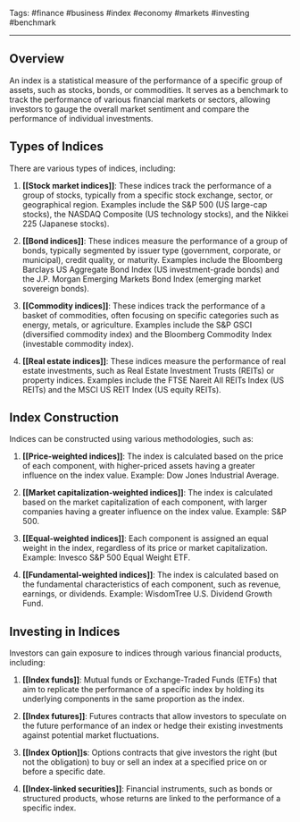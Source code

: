 Tags: #finance #business #index #economy #markets #investing #benchmark

---

## Overview

An index is a statistical measure of the performance of a specific group of assets, such as stocks, bonds, or commodities. It serves as a benchmark to track the performance of various financial markets or sectors, allowing investors to gauge the overall market sentiment and compare the performance of individual investments.

## Types of Indices

There are various types of indices, including:

1.  **[[Stock market indices]]**: These indices track the performance of a group of stocks, typically from a specific stock exchange, sector, or geographical region. Examples include the S&P 500 (US large-cap stocks), the NASDAQ Composite (US technology stocks), and the Nikkei 225 (Japanese stocks).
    
2.  **[[Bond indices]]**: These indices measure the performance of a group of bonds, typically segmented by issuer type (government, corporate, or municipal), credit quality, or maturity. Examples include the Bloomberg Barclays US Aggregate Bond Index (US investment-grade bonds) and the J.P. Morgan Emerging Markets Bond Index (emerging market sovereign bonds).
    
3.  **[[Commodity indices]]**: These indices track the performance of a basket of commodities, often focusing on specific categories such as energy, metals, or agriculture. Examples include the S&P GSCI (diversified commodity index) and the Bloomberg Commodity Index (investable commodity index).
    
4.  **[[Real estate indices]]**: These indices measure the performance of real estate investments, such as Real Estate Investment Trusts (REITs) or property indices. Examples include the FTSE Nareit All REITs Index (US REITs) and the MSCI US REIT Index (US equity REITs).
    

## Index Construction

Indices can be constructed using various methodologies, such as:

1.  **[[Price-weighted indices]]**: The index is calculated based on the price of each component, with higher-priced assets having a greater influence on the index value. Example: Dow Jones Industrial Average.
    
2.  **[[Market capitalization-weighted indices]]**: The index is calculated based on the market capitalization of each component, with larger companies having a greater influence on the index value. Example: S&P 500.
    
3.  **[[Equal-weighted indices]]**: Each component is assigned an equal weight in the index, regardless of its price or market capitalization. Example: Invesco S&P 500 Equal Weight ETF.
    
4.  **[[Fundamental-weighted indices]]**: The index is calculated based on the fundamental characteristics of each component, such as revenue, earnings, or dividends. Example: WisdomTree U.S. Dividend Growth Fund.
    

## Investing in Indices

Investors can gain exposure to indices through various financial products, including:

1.  **[[Index funds]]**: Mutual funds or Exchange-Traded Funds (ETFs) that aim to replicate the performance of a specific index by holding its underlying components in the same proportion as the index.
    
2.  **[[Index futures]]**: Futures contracts that allow investors to speculate on the future performance of an index or hedge their existing investments against potential market fluctuations.
    
3.  **[[Index Option]]s**: Options contracts that give investors the right (but not the obligation) to buy or sell an index at a specified price on or before a specific date.
    
4.  **[[Index-linked securities]]**: Financial instruments, such as bonds or structured products, whose returns are linked to the performance of a specific index.